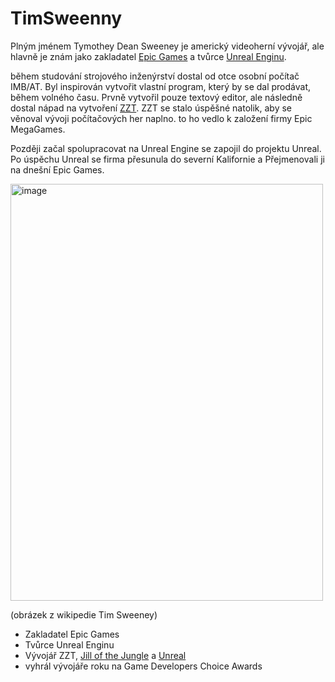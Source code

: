 # TimSweenny

Plným jménem Tymothey Dean Sweeney je americký videoherní vývojář, ale hlavně je znám jako zakladatel [Epic Games](https://en.wikipedia.org/wiki/Epic_Games) a tvůrce [Unreal Enginu](nuhttps://en.wikipedia.org/wiki/Unreal_Engine).

během studování strojového inženýrství dostal od otce osobní počítač IMB/AT. Byl inspirován vytvořit vlastní program, který by se dal prodávat, během volného času. Prvně vytvořil pouze textový editor, ale následně dostal nápad na vytvoření [ZZT](https://en.wikipedia.org/wiki/ZZT). ZZT se stalo úspěšné natolik, aby se věnoval vývoji počítačových her naplno. to ho vedlo k založení firmy Epic MegaGames.

Později začal spolupracovat na Unreal Engine se zapojil do projektu Unreal. Po úspěchu Unreal se firma přesunula do severní Kalifornie a Přejmenovali ji na dnešní Epic Games.

<img width="500" height="667" alt="image" src="https://github.com/user-attachments/assets/3d337bd0-a32b-4640-a037-1ee674de7aad" />

(obrázek z wikipedie Tim Sweeney)

- Zakladatel Epic Games
- Tvůrce Unreal Enginu
- Vývojář ZZT, [Jill of the Jungle](https://en.wikipedia.org/wiki/Jill_of_the_Jungle) a [Unreal](https://en.wikipedia.org/wiki/Unreal_(1998_video_game))
- vyhrál vývojáře roku na Game Developers Choice Awards
